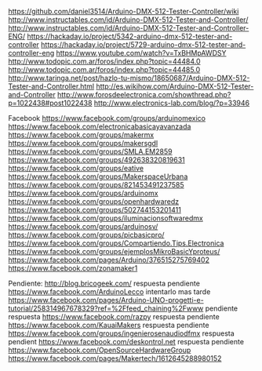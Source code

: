 https://github.com/daniel3514/Arduino-DMX-512-Tester-Controller/wiki
http://www.instructables.com/id/Arduino-DMX-512-Tester-and-Controller/
http://www.instructables.com/id/Arduino-DMX-512-Tester-and-Controller-ENG/
https://hackaday.io/project/5342-arduino-dmx-512-tester-and-controller
https://hackaday.io/project/5729-arduino-dmx-512-tester-and-controller-eng
https://www.youtube.com/watch?v=TxBHMpAWDSY
http://www.todopic.com.ar/foros/index.php?topic=44484.0
http://www.todopic.com.ar/foros/index.php?topic=44485.0
http://www.taringa.net/post/hazlo-tu-mismo/18650687/Arduino-DMX-512-Tester-and-Controller.html
http://es.wikihow.com/Arduino-DMX-512-Tester-and-Controller
http://www.forosdeelectronica.com/showthread.php?p=1022438#post1022438
http://www.electronics-lab.com/blog/?p=33946

Facebook
https://www.facebook.com/groups/arduinomexico
https://www.facebook.com/electronicabasicayavanzada
https://www.facebook.com/groups/makermx
https://www.facebook.com/groups/makersgdl
https://www.facebook.com/groups/SMLA.EM2859
https://www.facebook.com/groups/492638320819631
https://www.facebook.com/groups/eative
https://www.facebook.com/groups/MakerspaceUrbana
https://www.facebook.com/groups/821453491237585
https://www.facebook.com/groups/arduinomx
https://www.facebook.com/groups/openhardwaredz
https://www.facebook.com/groups/502744153201411
https://www.facebook.com/groups/iluminacionsoftwaredmx
https://www.facebook.com/groups/arduinosv/
https://www.facebook.com/groups/picbasicpro/
https://www.facebook.com/groups/Compartiendo.Tips.Electronica
https://www.facebook.com/groups/ejemplosMikroBasicYproteus/
https://www.facebook.com/pages/Arduino/376515275769402
https://www.facebook.com/zonamaker1

Pendiente:
http://blog.bricogeek.com/	respuesta pendiente
https://www.facebook.com/ArduinoLecco	intentarlo mas tarde
https://www.facebook.com/pages/Arduino-UNO-progetti-e-tutorial/258314967678329?ref=%2Ffeed_chaining%2Fwww	pendiente respuesta
https://www.facebook.com/razpy		respuesta pendiente
https://www.facebook.com/KauaiMakers	respuesta pendiente
https://www.facebook.com/groups/ingenierosenaudiodfmx	respuesta pendient
https://www.facebook.com/deskontrol.net		respuesta pendiente
https://www.facebook.com/OpenSourceHardwareGroup
https://www.facebook.com/pages/Makertech/1612645288980152



